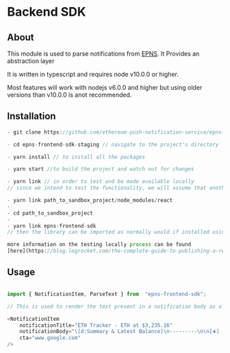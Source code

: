 # Backend SDK

  
  

## About

  

This module is used to parse notifications from [EPNS](http://www.epns.io/). It Provides an abstraction layer
  

It is written in typescript and requires node v10.0.0 or higher.

Most features will work with nodejs v6.0.0 and higher but using older versions than v10.0.0 is anot recommended.

  
## Installation
```javascript
- git clone https://github.com/ethereum-push-notification-service/epns-frontend-sdk-staging.git

- cd epns-frontend-sdk-staging // navigate to the project's directory

- yarn install // to install all the packages

- yarn start //to build the project and watch out for changes

- yarn link // in order to test and be made available locally
// since we intend to test the functionality, we will assume that another react application is running which wants to leverage the components from the framework

- yarn link path_to_sandbox_project/node_modules/react
-  
- cd path_to_sandbox_project
-
- yarn link epns-frontend-sdk
// then the library can be imported as normally would if installed using npm or yarn

more information on the testing locally process can be found
[here](https://blog.logrocket.com/the-complete-guide-to-publishing-a-react-package-to-npm/)

```

  

## Usage

  

```javascript

import { NotificationItem, ParseText } from  "epns-frontend-sdk";

// This is used to render the text present in a notification body as a JSX element

<NotificationItem
	notificationTitle="ETH Tracker - ETH at $3,235.16"
	notificationBody="\[d:Summary & Latest Balance]\n---------\n\n[➕] [d:ETH: ] [b:2.961] [t:ETH] [[dg:+-0.000 ETH]][timestamp: 1630069200]"
	cta="www.google.com"
/>
  
